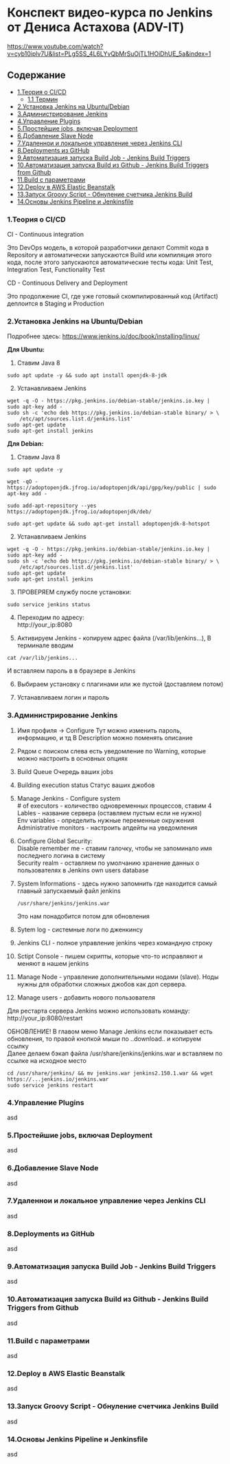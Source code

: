 # Конспект видео-курса по Jenkins от Дениса Астахова (ADV-IT)

https://www.youtube.com/watch?v=cyb10iplv7U&list=PLg5SS_4L6LYvQbMrSuOjTL1HOiDhUE_5a&index=1


## Содержание

<!--ts-->
* [1.Теория о CI/CD](#theory)
    * [1.1 Термин](#termin)
* [2.Установка Jenkins на Ubuntu/Debian](#install)  
* [3.Администрирование Jenkins](#admin)  
* [4.Управление Plugins](#plugins)  
* [5.Простейшие jobs, включая Deployment](#simple_job)  
* [6.Добавление Slave Node](#slave_node)  
* [7.Удаленнои и локальное управление через Jenkins CLI](#cli)  
* [8.Deployments из GitHub](#deploy_github)  
* [9.Автоматизация запуска Build Job - Jenkins Build Triggers](#automate_run)  
* [10.Автоматизация запуска Build из Github - Jenkins Build Triggers from Github](#automate_run_github)  
* [11.Build с параметрами](#build_parameters)  
* [12.Deploy в AWS Elastic Beanstalk](#aws_elastic)  
* [13.Запуск Groovy Script - Обнуление счетчика Jenkins Build](#groovy)  
* [14.Основы Jenkins Pipeline и Jenkinsfile](#pipeline)  
<!--te-->

<a name="theory"/>

### 1.Теория о CI/CD 

CI - Continuous integration

Это DevOps модель, в которой разработчики делают Commit кода в Repository и автоматически запускаются Build или компиляция этого кода, после этого запускаются автоматические тесты кода: Unit Test, Integration Test, Functionality Test

CD - Continuous Delivery and Deployment

Это продолжение CI, где уже готовый скомпилированный код (Artifact) деплоится в Staging и Production
  
  
  
<a name="install"/>

### 2.Установка Jenkins на Ubuntu/Debian  

Подробнее здесь:
https://www.jenkins.io/doc/book/installing/linux/

**Для Ubuntu:**

1. Ставим Java 8

```
sudo apt update -y && sudo apt install openjdk-8-jdk
```

2. Устанавливаем Jenkins
```
wget -q -O - https://pkg.jenkins.io/debian-stable/jenkins.io.key | sudo apt-key add -
sudo sh -c 'echo deb https://pkg.jenkins.io/debian-stable binary/ > \
    /etc/apt/sources.list.d/jenkins.list'
sudo apt-get update
sudo apt-get install jenkins
```


**Для Debian:**

1. Ставим Java 8

```
sudo apt update -y

wget -qO - https://adoptopenjdk.jfrog.io/adoptopenjdk/api/gpg/key/public | sudo apt-key add -

sudo add-apt-repository --yes https://adoptopenjdk.jfrog.io/adoptopenjdk/deb/

sudo apt-get update && sudo apt-get install adoptopenjdk-8-hotspot
```

2. Устанавливаем Jenkins
```
wget -q -O - https://pkg.jenkins.io/debian-stable/jenkins.io.key | sudo apt-key add -
sudo sh -c 'echo deb https://pkg.jenkins.io/debian-stable binary/ > \
    /etc/apt/sources.list.d/jenkins.list'
sudo apt-get update
sudo apt-get install jenkins
```

3. ПРОВЕРЯЕМ службу после установки:  
```
sudo service jenkins status
```

4. Переходим по адресу:  
http://your_ip:8080

5. Активируем Jenkins - копируем адрес файла (/var/lib/jenkins...), 
В терминале вводим 
```
cat /var/lib/jenkins...
```
И вставляем пароль в в браузере в Jenkins

6. Выбираем установку с плагинами или же пустой (доставляем потом)

7. Устанавливаем логин и пароль 



<a name="admin"/>

### 3.Администрирование Jenkins  

1. Имя профиля -> Configure
   Тут можно изменить пароль, информацию, и тд
   В Description можно поменять описание
   
2. Рядом с поиском слева есть уведомление по Warning, которые можно настроить в основных опциях

3. Build Queue
Очередь ваших jobs

4. Building execution status
Статус ваших джобов

5. Manage Jenkins - Configure system  
   \# of executors - количество одновременных процессов, ставим 4  
   Lables - название сервера (оставляем пустым если не нужно)  
   Env variables - определить нужные переменные окружения  
   Administrative monitors - настроить апдейты на уведомления  

6. Configure Global Security:  
   Disable remember me - ставим галочку, чтобы не запоминало имя последнего логина в систему  
   Security realm - оставляем по умолчанию хранение данных о пользователях в Jenkins own users database  

7. System Informations - здесь нужно запомнить где находится самый главный запускаемый файл jenkins 
   ```
   /usr/share/jenkins/jenkins.war
   ```  
   Это нам понадобится потом для обновления
   
8. Sytem log - системные логи по дженкинсу

9. Jenkins CLI - полное управление jenkins через командную строку

10. Sctipt Console - пишем скрипты, которые что-то исправляют и меняют в нашем jenkins

11. Manage Node - управление дополнительными нодами (slave). Ноды нужны для обработки сложных джобов как доп сервера.

12.  Manage users - добавить нового пользователя
    
Для рестарта сервера Jenkins можно использовать команду:
http://your_ip:8080/restart

ОБНОВЛЕНИЕ!
В главом меню Manage Jenkins если показывает есть обновления, то правой кнопкой мыши по ..download.. и копируем ссылку  
Далее делаем бэкап файла /usr/share/jenkins/jenkins.war и вставляем по ссылке на исходное место
```
cd /usr/share/jenkins/ && mv jenkins.war jenkins2.150.1.war && wget https://...jenkins.io/jenkins.war
sudo service jenkins restart
```





<a name="plugins"/>

### 4.Управление Plugins  

asd

<a name="simple_job"/>

### 5.Простейшие jobs, включая Deployment  

asd

<a name="slave_node"/>

### 6.Добавление Slave Node  

asd

<a name="cli"/>

### 7.Удаленнои и локальное управление через Jenkins CLI 

asd

<a name="deploy_github"/>

### 8.Deployments из GitHub  

asd

<a name="automate_run"/>

### 9.Автоматизация запуска Build Job - Jenkins Build Triggers  

asd

<a name="automate_run_github"/>

### 10.Автоматизация запуска Build из Github - Jenkins Build Triggers from Github  

asd

<a name="build_parameters"/>

### 11.Build с параметрами  

asd

<a name="aws_elastic"/>

### 12.Deploy в AWS Elastic Beanstalk 

asd

<a name="groovy"/>

### 13.Запуск Groovy Script - Обнуление счетчика Jenkins Build 

asd

<a name="pipeline"/>

### 14.Основы Jenkins Pipeline и Jenkinsfile 

asd


  

